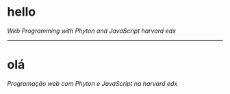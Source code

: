 # hello
_Web Programming with Phyton and JavaScript harvard edx_
***
# olá
_Programação web com Phyton e JavaScript na harvard edx_



